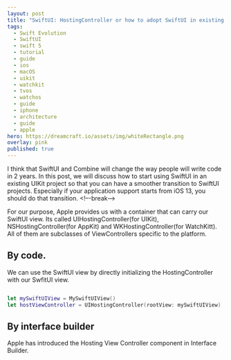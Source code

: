 ```yaml
---
layout: post
title: "SwiftUI: HostingController or how to adopt SwiftUI in existing UIKit/AppKit/WatchKit project."
tags:
  - Swift Evolution
  - SwiftUI
  - swift 5
  - tutorial
  - guide
  - ios
  - macOS
  - uikit
  - watchkit
  - tvos
  - watchos
  - guide
  - iphone
  - architecture
  - guide
  - apple
hero: https://dreamcraft.io/assets/img/whiteRectangle.png
overlay: pink
published: true
---
```

I think that  SwiftUI and Combine will change the way people will write code in 2 years. In this post, we will discuss how to start using SwiftUI in an existing UIKit project so that you can have a smoother transition to SwiftUI projects. Especially if your application support starts from iOS 13, you should do that transition.
 <!–-break-–>
 
 For our purpose, Apple provides us with a container that can carry our SwiftUI view. Its called UIHostingController(for UIKit), NSHostingController(for AppKit) and WKHostingController(for WatchKitt). All of them are subclasses of ViewControllers specific to the platform.

## By code.
We can use the SwiftUI view by directly initializing the HostingController with our SwfitUI view.

```swift

let mySwiftUIView = MySwiftUIView()
let hostViewController = UIHostingController(rootView: mySwiftUIView)

```
## By interface builder
Apple has introduced the Hosting View Controller component in Interface Builder.
